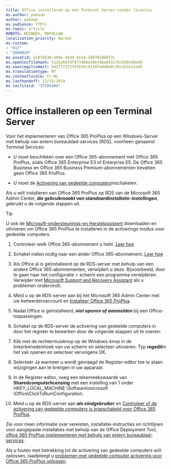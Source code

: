 ```yaml
---
title: Office installeren op een Terminal Server-zonder licentie
ms.author: pebaum
author: pebaum
ms.audience: ITPro
ms.topic: article
ROBOTS: NOINDEX, NOFOLLOW
localization_priority: Normal
ms.custom:
- "917"
- "2000020"
ms.assetid: b1074430-489e-4d49-bfe4-3d8783d8073c
ms.openlocfilehash: 51d1a66fdf9774bbe58bfdbe89317bc93834be09
ms.sourcegitcommit: b43f77221f47b50c41197a448a9c26c423ce1ad5
ms.translationtype: MT
ms.contentlocale: nl-NL
ms.lasthandoff: 11/15/2019
ms.locfileid: "37205404"
---
```

# <a name="installing-office-on-a-terminal-server"></a>Office installeren op een Terminal Server

Voor het implementeren van Office 365 ProPlus op een Windows-Server met behulp van extern bureaublad-services (RDS), voorheen genaamd Terminal Services:
  
- U moet beschikken over een Office 365-abonnement met Office 365 ProPlus, zoals Office 365 Enterprise E3 of Enterprise E5. De Office 365 Business en Office 365 Business Premium-abonnementen bevatten geen Office 365 ProPlus.

- U moet de [Activering van gedeelde computers](https://docs.microsoft.com/DeployOffice/overview-of-shared-computer-activation-for-office-365-proplus)inschakelen.

Als u wilt installeren van Office 365 ProPlus op RDS van de Microsoft 365 Admin Center, ***die gebruikmaakt van standaardinstallatie-instellingen***, gebruikt u de volgende stappen uit.

> [!TIP]
> U ook de [Microsoft-ondersteunings-en Herstelassistent](https://aka.ms/SaRA_OfficeSCA_M365Portal) downloaden en uitvoeren om Office 365 ProPlus te installeren in de activerings modus voor gedeelde computers.
  
1. Controleer welk Office 365-abonnement u hebt. [Leer hoe](https://docs.microsoft.com/office365/admin/admin-overview/what-subscription-do-i-have)

2. Schakel indien nodig naar een ander Office 365-abonnement. [Leer hoe](https://docs.microsoft.com/office365/admin/subscriptions-and-billing/switch-to-a-different-plan)

3. Als Office al is geïnstalleerd op de RDS-server met behulp van een andere Office 365-abonnementen, verwijdert u deze. Bijvoorbeeld, door te gaan naar het configuratie \> scherm een programma verwijderen. Verwijder met [Microsoft Support and Recovery Assistant](https://aka.ms/SARA-OfficeUninstall-Alchemy) als u problemen ondervindt.

4. Meld u op de RDS-server aan bij het Microsoft 365 Admin Center met uw beheerdersaccount en [Installeer Office 365 ProPlus](https://portal.office.com/OLS/MySoftware.aspx).

5. Nadat Office is geïnstalleerd, ***niet openen of aanmelden*** bij een Office-toepassingen.

6. Schakel op de RDS-server de activering van gedeelde computers in door het register te bewerken door de volgende stappen uit te voeren:

1. Klik met de rechtermuisknop op de Windows-knop in de linkerbenedenhoek van uw scherm en selecteer uitvoeren. Typ **regedit**in het vak openen en selecteer vervolgens OK.

2. Selecteer Ja wanneer u wordt gevraagd de Register-editor toe te staan wijzigingen aan te brengen in uw apparaat.

3. In de Register-editor, voeg een tekenreekswaarde van **Sharedcomputerlicensing** met een instelling van 1 onder HKEY_LOCAL_MACHINE \Software\microsoft \Office\ClickToRun\Configuration.

7. Meld u op de RDS-server aan ***als eindgebruiker*** en [Controleer of de activering van gedeelde computers is ingeschakeld voor Office 365 ProPlus](https://docs.microsoft.com/DeployOffice/troubleshoot-issues-with-shared-computer-activation-for-office-365-proplus#verify-that-activation-for-office-365-proplus-succeeded).

Zie voor meer informatie over vereisten, installatie-instructies en richtlijnen voor aangepaste installaties met behulp van de Office Deployment Tool, [office 365 ProPlus implementeren met behulp van extern bureaublad-services](https://docs.microsoft.com/DeployOffice/deploy-office-365-proplus-by-using-remote-desktop-services).
  
Als u fouten met betrekking tot de activering van gedeelde computers wilt oplossen, raadpleegt u [problemen met gedeelde computer activering voor Office 365 ProPlus oplossen](https://docs.microsoft.com/DeployOffice/troubleshoot-issues-with-shared-computer-activation-for-office-365-proplus).
  